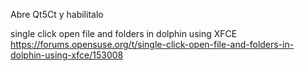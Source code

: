 
Abre Qt5Ct y habilitalo



single click open file and folders in dolphin using XFCE
https://forums.opensuse.org/t/single-click-open-file-and-folders-in-dolphin-using-xfce/153008

